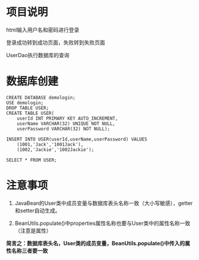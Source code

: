 # 项目说明
html输入用户名和密码进行登录

登录成功转到成功页面，失败转到失败页面

UserDao执行数据库的查询

# 数据库创建

```mysql
CREATE DATABASE demologin;
USE demologin;
DROP TABLE USER;
CREATE TABLE USER(
	userId INT PRIMARY KEY AUTO_INCREMENT,
	userName VARCHAR(32) UNIQUE NOT NULL,
	userPassword VARCHAR(32) NOT NULL);

INSERT INTO USER(userId,userName,userPassword) VALUES
	(1001,'Jack','1001Jack'),
	(1002,'Jackie','1002Jackie');
	
SELECT * FROM USER;
```

# 注意事项

1. JavaBean的User类中成员变量与数据库表头名称一致（大小写敏感），getter和setter自动生成。

2. BeanUtils.populate()中properties属性名称也要与User类中的属性名称一致（注意是属性） 

**简言之：数据库表头名，User类的成员变量，BeanUtils.populate()中传入的属性名称三者要一致**


